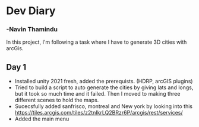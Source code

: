 # Dev Diary
### -Navin Thamindu

In this project, I'm following a task where I have to generate 3D cities with arcGis.

## Day 1
- Installed unity 2021 fresh, added the prerequists. (HDRP, arcGIS plugins)
- Tried to build a script to auto generate the cities by
giving lats and longs, but it took so much time and it failed. Then I moved to making three different scenes to hold the maps.
- Sucecsfully added sanfrisco, montreal and New york by looking into this https://tiles.arcgis.com/tiles/z2tnIkrLQ2BRzr6P/arcgis/rest/services/
- Added the main menu